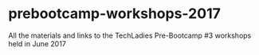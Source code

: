 # prebootcamp-workshops-2017
All the materials and links to the TechLadies Pre-Bootcamp #3 workshops held in June 2017
